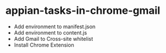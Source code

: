 # appian-tasks-in-chrome-gmail

* Add environment to manifest.json
* Add environment to content.js
* Add Gmail to Cross-site whitelist
* Install Chrome Extension